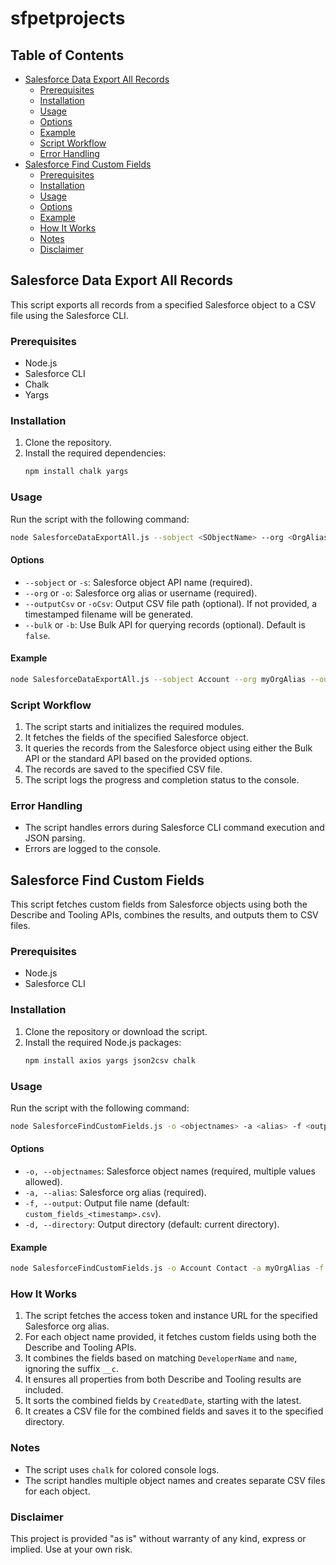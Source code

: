# sfpetprojects

## Table of Contents
- [Salesforce Data Export All Records](#salesforce-data-export-all-records)
  - [Prerequisites](#prerequisites)
  - [Installation](#installation)
  - [Usage](#usage)
  - [Options](#options)
  - [Example](#example)
  - [Script Workflow](#script-workflow)
  - [Error Handling](#error-handling)
- [Salesforce Find Custom Fields](#salesforce-find-custom-fields)
  - [Prerequisites](#prerequisites-1)
  - [Installation](#installation-1)
  - [Usage](#usage-1)
  - [Options](#options-1)
  - [Example](#example-1)
  - [How It Works](#how-it-works)
  - [Notes](#notes)
  - [Disclaimer](#disclaimer)

## Salesforce Data Export All Records

This script exports all records from a specified Salesforce object to a CSV file using the Salesforce CLI.

### Prerequisites

- Node.js
- Salesforce CLI
- Chalk
- Yargs

### Installation

1. Clone the repository.
2. Install the required dependencies:
    ```sh
    npm install chalk yargs
    ```

### Usage

Run the script with the following command:

```sh
node SalesforceDataExportAll.js --sobject <SObjectName> --org <OrgAliasOrUsername> [--outputCsv <OutputCsvFilePath>] [--bulk]
```

#### Options

- `--sobject` or `-s`: Salesforce object API name (required).
- `--org` or `-o`: Salesforce org alias or username (required).
- `--outputCsv` or `-oCsv`: Output CSV file path (optional). If not provided, a timestamped filename will be generated.
- `--bulk` or `-b`: Use Bulk API for querying records (optional). Default is `false`.

#### Example

```sh
node SalesforceDataExportAll.js --sobject Account --org myOrgAlias --outputCsv accounts.csv --bulk
```

### Script Workflow

1. The script starts and initializes the required modules.
2. It fetches the fields of the specified Salesforce object.
3. It queries the records from the Salesforce object using either the Bulk API or the standard API based on the provided options.
4. The records are saved to the specified CSV file.
5. The script logs the progress and completion status to the console.

### Error Handling

- The script handles errors during Salesforce CLI command execution and JSON parsing.
- Errors are logged to the console.

## Salesforce Find Custom Fields

This script fetches custom fields from Salesforce objects using both the Describe and Tooling APIs, combines the results, and outputs them to CSV files.

### Prerequisites

- Node.js
- Salesforce CLI

### Installation

1. Clone the repository or download the script.
2. Install the required Node.js packages:
    ```sh
    npm install axios yargs json2csv chalk
    ```

### Usage

Run the script with the following command:

```sh
node SalesforceFindCustomFields.js -o <objectnames> -a <alias> -f <output> -d <directory>
```

#### Options

- `-o, --objectnames`: Salesforce object names (required, multiple values allowed).
- `-a, --alias`: Salesforce org alias (required).
- `-f, --output`: Output file name (default: `custom_fields_<timestamp>.csv`).
- `-d, --directory`: Output directory (default: current directory).

#### Example

```sh
node SalesforceFindCustomFields.js -o Account Contact -a myOrgAlias -f output.csv -d /path/to/output
```

### How It Works

1. The script fetches the access token and instance URL for the specified Salesforce org alias.
2. For each object name provided, it fetches custom fields using both the Describe and Tooling APIs.
3. It combines the fields based on matching `DeveloperName` and `name`, ignoring the suffix `__c`.
4. It ensures all properties from both Describe and Tooling results are included.
5. It sorts the combined fields by `CreatedDate`, starting with the latest.
6. It creates a CSV file for the combined fields and saves it to the specified directory.

### Notes

- The script uses `chalk` for colored console logs.
- The script handles multiple object names and creates separate CSV files for each object.

### Disclaimer

This project is provided "as is" without warranty of any kind, express or implied. Use at your own risk.

